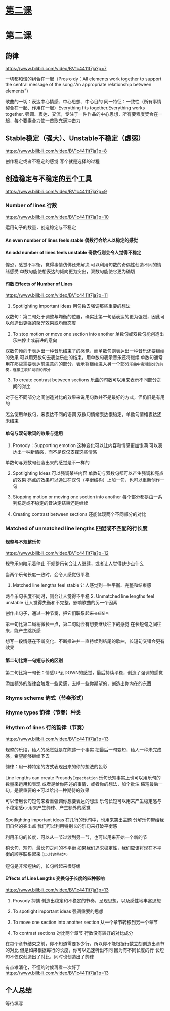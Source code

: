 # [第二课](https://github.com/noteMay/blog/issues/23)

# 第二课

## 韵律

<https://www.bilibili.com/video/BV1c4411t7ja?p=7>

一切都和谐的组合在一起（Pros·o·dy：All elements work together to support the central message of the song."An appropriate relationship between elements"）

歌曲的一切：表达中心情感、中心思想、中心目的
同一特征：一致性（所有事情契合在一起、作用在一起）Everything fits together.Everything works together.
强调、表达、交流，专注于一件作品的中心思想，所有要素度契合在一起，每个要素合力使一首歌充满冲击力

## Stable稳定（强大）、Unstable不稳定（虚弱）

<https://www.bilibili.com/video/BV1c4411t7ja?p=8>

创作稳定或者不稳定的感觉
写个就是选择的过程

## 创造稳定与不稳定的五个工具

<https://www.bilibili.com/video/BV1c4411t7ja?p=9>

### Number of lines 行数

<https://www.bilibili.com/video/BV1c4411t7ja?p=10>

运用句子的数量，创造稳定与不稳定

#### An even number of lines feels stable 偶数行会给人以稳定的感觉

#### An odd number of lines feels unstable 奇数行则会令人觉得不稳定

惶恐，感觉不平衡，觉得事情仿佛还未解决
可以利用句数的奇偶性创造不同的情绪感受
单数句能使想表达的倾向更为突出，双数句能使它更为确切

#### 句数 Effects of Number of Lines

<https://www.bilibili.com/video/BV1c4411t7ja?p=11>

1. Spotlighting important ideas 用句数去强调那些重要的想法

双数句：第二句处于调整与均衡的位置，确实比第一句话表达的更为强烈，因此可以创造出更强的聚光效果或均衡态度

2. To stop motion or move one section into another 单数句或双数句能创造出乐曲停止或前进的意向

双数句倾向于表达出一种音乐结束了的感觉，而单数句则表达出一种音乐还要继续的效果
可以用双数句去表达乐曲的结束，用单数句表示音乐还将继续
单数句通常用在那些需要表达前进意向的部分，表示将继续进入另一个部分`乐曲中高潮部分的前奏，连接主歌和副歌的部分`

3. To create contrast between sections 乐曲的句数可以用来表示不同部分之间的对比

对于在不同部分之间创造对比的效果来说用句数并不是最好的方式，但仍旧是有用的

怎么使用单数句，来表达不同的语调
双数句情绪表达很稳定，单数句情绪表达还未结束

#### 单句与双句歌词的效果与运用

1. Prosody：Supporting emotion
这种变化可以让内容和情感更加饱满
可以表达出一种新情感，而不是仅仅支撑这些情感

单数句与双数句创造出来的感觉是不一样的

2. Spotlighting Ideas
可以强调某些内容
单数句与双数句都可以产生强调和亮点的效果
亮点的效果可以通过在双句（平衡结构）上加一句，也可以重新创作一句

3. Stopping motion or moving one section into another
每个部分都是由一系列稳定或不稳定的音决定结束还是继续

4. Creating contrast between sections
还能体现两个不同部分的对比

### Matched of unmatched line lengths 匹配或不匹配的行长度

#### 规整与不规整乐句

<https://www.bilibili.com/video/BV1c4411t7ja?p=12>

规整乐句暗示着停止
不规整乐句会让人继续，或者让人觉得缺少点什么

当两个乐句长度一致时，会令人感觉很平稳
1. Matched line lengths feel stable
让人感觉到一种平衡、完整和结束感

两个乐句长度不同时，则会让人觉得不平稳
2. Unmatched line lengths feel unstable
让人觉得失衡和不完整，影响歌曲的另一个因素

创作出句子，通过一种节奏，把它们联系起来`长短配合`

第一句比第二局稍微长一点，第二句就会有想要继续往下的感觉
在长短句之间往来，能产生跳跃感

想写一段情感在不断变化、不断推进并一直持续到结尾的歌曲，长短句交错会更有效果

#### 第二句比第一句短与长的区别

第二句比第一句长：情感UP到DOWN的感觉，最后持续平稳，创造了强调的感觉

添加额外的旋律会触发一些灵感，去掉一些你期望的，创造出你内在的东西

### Rhyme scheme 韵式（节奏形式）
### Rhyme types 韵律（节奏）种类
### Rhythm of lines 行的韵律（节奏）

<https://www.bilibili.com/video/BV1c4411t7ja?p=13>

规整的乐段，给人的感觉就是在陈述一个事实
把最后一句变短，给人一种未完成感，希望能够继续下去

韵律：用一种特定的方式表现出来的你的想法的色彩

Line lengths can create Prosody`Expectation`
乐句长短事实上也可以用乐句的数量来运用和表现
或者是给你陈述的事情、或者你的想法，加个批注
缩短最后一句，是很重要的→可以给出一种期待的效果

可以借用长句短句来着重强调你想要表达的想法
乐句长短可以用来产生稳定感与不稳定感👉用来产生韵律、产生额外的感觉

Spotlighting important ideas
在几行的乐句中，也用来突出主题
分解乐句带给我们自然的突出点
我们可以利用特别长的乐句来打破平衡感

利用乐句的长度，可以从一节过渡到另一节，也可以用来开始一个新的节

稍长句、短句、最长句之间的不平衡
如果我们追求稳定性，我们应该将现在不平衡的顺序联系起来
`👆玩转这些技巧`

短句是非常短快的，长句听起来很舒缓

#### Effects of Line Lengths 变换句子长度的四种影响

<https://www.bilibili.com/video/BV1c4411t7ja?p=13>

1. Prosody 押韵
创造出稳定和不稳定的节奏，呈现思想，以及感性地丰富思想

2. To spotlight important ideas
强调重要的思想

3. To move one section into another section
从一个章节转移到另一个章节

4. To contrast sections
对比两个章节
行数没有较好的对比成分

在每个章节结束之前，你不知道需要多少行，所以你不能根据行数立刻创造出章节的对比
但是如果根据每行的长度，你可以迅速听出不同
因为有不同长度的行
长短句不仅仅创造出了对比，同时也创造出了韵律

有点难消化，不懂的时候再看一次好了<https://www.bilibili.com/video/BV1c4411t7ja?p=13>

## 个人总结

等待填写